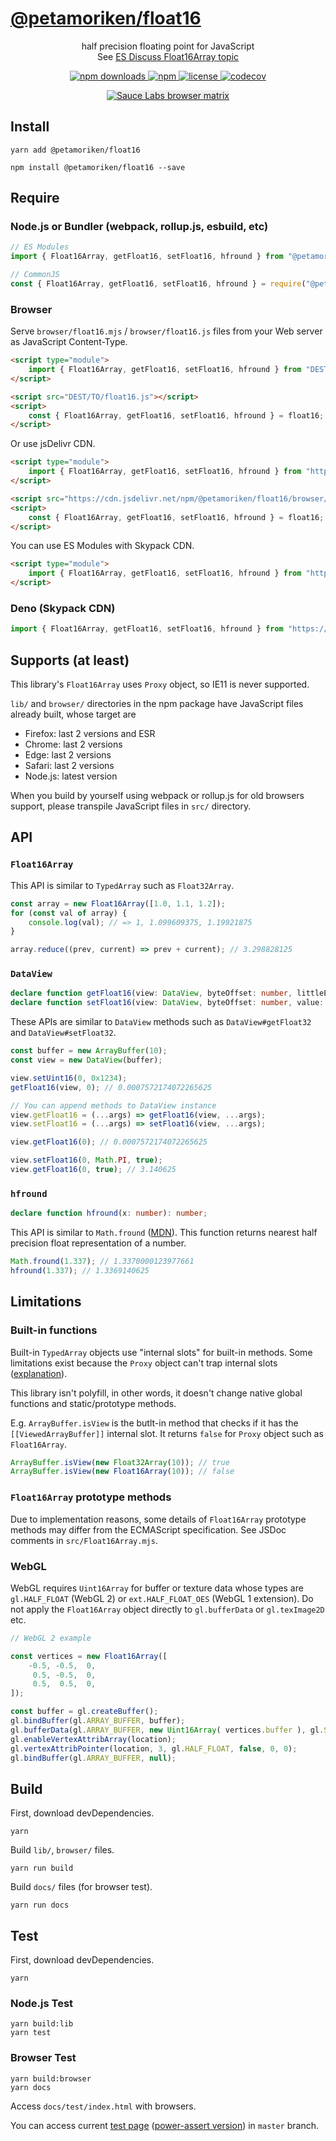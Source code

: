 # <a href="https://git.io/float16" target="_blank">@petamoriken/float16</a>

<p align="center">
    half precision floating point for JavaScript<br>
    See <a href="https://esdiscuss.org/topic/float16array">ES Discuss Float16Array topic</a>
</p>

<p align="center">
    <a href="https://www.npmjs.com/package/@petamoriken/float16">
        <img src="https://img.shields.io/npm/dw/@petamoriken/float16?logo=npm&amp;style=flat-square" alt="npm downloads">
    </a>
    <a href="https://www.npmjs.com/package/@petamoriken/float16">
        <img src="https://img.shields.io/npm/v/@petamoriken/float16.svg?label=version&amp;style=flat-square" alt="npm">
    </a>
    <a href="https://github.com/petamoriken/float16/blob/master/LICENSE">
        <img src="https://img.shields.io/npm/l/@petamoriken/float16.svg?style=flat-square" alt="license">
    </a>
    <a href="https://codecov.io/gh/petamoriken/float16">
        <img src="https://img.shields.io/codecov/c/gh/petamoriken/float16?logo=codecov&amp;style=flat-square" alt="codecov">
    </a>
</p>

<p align="center">
    <a href="https://saucelabs.com/u/petamoriken">
        <img src="https://saucelabs.com/browser-matrix/petamoriken.svg?" alt="Sauce Labs browser matrix" style="background: #eee">
    </a>
</p>

## Install

```console
yarn add @petamoriken/float16
```

```console
npm install @petamoriken/float16 --save
```

## Require

### Node.js or Bundler (webpack, rollup.js, esbuild, etc)

```js
// ES Modules
import { Float16Array, getFloat16, setFloat16, hfround } from "@petamoriken/float16";
```

```js
// CommonJS
const { Float16Array, getFloat16, setFloat16, hfround } = require("@petamoriken/float16");
```

### Browser

Serve `browser/float16.mjs` / `browser/float16.js` files from your Web server as JavaScript Content-Type.

```html
<script type="module">
    import { Float16Array, getFloat16, setFloat16, hfround } from "DEST/TO/float16.mjs";
</script>
```

```html
<script src="DEST/TO/float16.js"></script>
<script>
    const { Float16Array, getFloat16, setFloat16, hfround } = float16;
</script>
```

Or use jsDelivr CDN.

```html
<script type="module">
    import { Float16Array, getFloat16, setFloat16, hfround } from "https://cdn.jsdelivr.net/npm/@petamoriken/float16/browser/float16.mjs/+esm";
</script>
```

```html
<script src="https://cdn.jsdelivr.net/npm/@petamoriken/float16/browser/float16.min.js"></script>
<script>
    const { Float16Array, getFloat16, setFloat16, hfround } = float16;
</script>
```

You can use ES Modules with Skypack CDN.

```html
<script type="module">
    import { Float16Array, getFloat16, setFloat16, hfround } from "https://cdn.skypack.dev/@petamoriken/float16?min";
</script>
```

### Deno (Skypack CDN)

```ts
import { Float16Array, getFloat16, setFloat16, hfround } from "https://cdn.skypack.dev/@petamoriken/float16?dts";
```

## Supports (at least)

This library's `Float16Array` uses `Proxy` object, so IE11 is never supported.

`lib/` and `browser/` directories in the npm package have JavaScript files already built, whose target are

* Firefox: last 2 versions and ESR
* Chrome: last 2 versions
* Edge: last 2 versions
* Safari: last 2 versions
* Node.js: latest version

When you build by yourself using webpack or rollup.js for old browsers support, please transpile JavaScript files in `src/` directory.

## API

### `Float16Array`

This API is similar to `TypedArray` such as `Float32Array`.

```js
const array = new Float16Array([1.0, 1.1, 1.2]);
for (const val of array) {
    console.log(val); // => 1, 1.099609375, 1.19921875
}

array.reduce((prev, current) => prev + current); // 3.298828125
```

### `DataView`

```ts
declare function getFloat16(view: DataView, byteOffset: number, littleEndian?: boolean): number;
declare function setFloat16(view: DataView, byteOffset: number, value: number, littleEndian?: boolean): void;
```

These APIs are similar to `DataView` methods such as `DataView#getFloat32` and `DataView#setFloat32`.

```js
const buffer = new ArrayBuffer(10);
const view = new DataView(buffer);

view.setUint16(0, 0x1234);
getFloat16(view, 0); // 0.0007572174072265625

// You can append methods to DataView instance
view.getFloat16 = (...args) => getFloat16(view, ...args);
view.setFloat16 = (...args) => setFloat16(view, ...args);

view.getFloat16(0); // 0.0007572174072265625

view.setFloat16(0, Math.PI, true);
view.getFloat16(0, true); // 3.140625
```

### `hfround`

```ts
declare function hfround(x: number): number;
```

This API is similar to `Math.fround` ([MDN](https://developer.mozilla.org/en-US/docs/Web/JavaScript/Reference/Global_Objects/Math/fround)).
This function returns nearest half precision float representation of a number.

```js
Math.fround(1.337); // 1.3370000123977661
hfround(1.337); // 1.3369140625
```

## Limitations

### Built-in functions

Built-in `TypedArray` objects use "internal slots" for built-in methods. Some limitations exist because the `Proxy` object can't trap internal slots ([explanation](https://javascript.info/proxy#built-in-objects-internal-slots)).

This library isn't polyfill, in other words, it doesn't change native global functions and static/prototype methods.

E.g. `ArrayBuffer.isView` is the butlt-in method that checks if it has the `[[ViewedArrayBuffer]]` internal slot. It returns `false` for `Proxy` object such as `Float16Array`.

```js
ArrayBuffer.isView(new Float32Array(10)); // true
ArrayBuffer.isView(new Float16Array(10)); // false
```

### `Float16Array` prototype methods

Due to implementation reasons, some details of `Float16Array` prototype methods may differ from the ECMAScript specification. See JSDoc comments in `src/Float16Array.mjs`.

### WebGL

WebGL requires `Uint16Array` for buffer or texture data whose types are `gl.HALF_FLOAT` (WebGL 2) or `ext.HALF_FLOAT_OES` (WebGL 1 extension). Do not apply the `Float16Array` object directly to `gl.bufferData` or `gl.texImage2D` etc.

```js
// WebGL 2 example

const vertices = new Float16Array([
    -0.5, -0.5,  0,
     0.5, -0.5,  0,
     0.5,  0.5,  0,
]);

const buffer = gl.createBuffer();
gl.bindBuffer(gl.ARRAY_BUFFER, buffer);
gl.bufferData(gl.ARRAY_BUFFER, new Uint16Array( vertices.buffer ), gl.STATIC_DRAW); // wrap in Uint16Array
gl.enableVertexAttribArray(location);
gl.vertexAttribPointer(location, 3, gl.HALF_FLOAT, false, 0, 0);
gl.bindBuffer(gl.ARRAY_BUFFER, null);
```

## Build

First, download devDependencies.

```console
yarn
```

Build `lib/`, `browser/` files.

```console
yarn run build
```

Build `docs/` files (for browser test).

```console
yarn run docs
```

## Test

First, download devDependencies.

```console
yarn
```

### Node.js Test

```console
yarn build:lib
yarn test
```

### Browser Test

```console
yarn build:browser
yarn docs
```

Access `docs/test/index.html` with browsers.

You can access current [test page](https://petamoriken.github.io/float16/test) ([power-assert version](https://petamoriken.github.io/float16/test/power)) in `master` branch.
